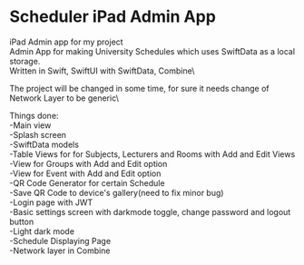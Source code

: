 # Scheduler iPad Admin App
iPad Admin app for my project\
Admin App for making University Schedules which uses SwiftData as a local storage.\
Written in Swift, SwiftUI with SwiftData, Combine\

The project will be changed in some time, for sure it needs change of Network Layer to be generic\

Things done:\
-Main view\
-Splash screen\
-SwiftData models\
-Table Views for for Subjects, Lecturers and Rooms with Add and Edit Views\
-View for Groups with Add and Edit option\
-View for Event with Add and Edit option\
-QR Code Generator for certain Schedule\
-Save QR Code to device's gallery(need to fix minor bug)\
-Login page with JWT\
-Basic settings screen with darkmode toggle, change password and logout button\
-Light dark mode\
-Schedule Displaying Page\
-Network layer in Combine







  
